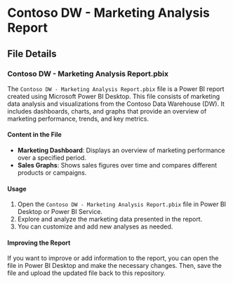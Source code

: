 # Contoso DW - Marketing Analysis Report

## File Details

### Contoso DW - Marketing Analysis Report.pbix

The `Contoso DW - Marketing Analysis Report.pbix` file is a Power BI report created using Microsoft Power BI Desktop. This file consists of marketing data analysis and visualizations from the Contoso Data Warehouse (DW). It includes dashboards, charts, and graphs that provide an overview of marketing performance, trends, and key metrics.

#### Content in the File

- **Marketing Dashboard**: Displays an overview of marketing performance over a specified period.
- **Sales Graphs**: Shows sales figures over time and compares different products or campaigns.

#### Usage

1. Open the `Contoso DW - Marketing Analysis Report.pbix` file in Power BI Desktop or Power BI Service.
2. Explore and analyze the marketing data presented in the report.
3. You can customize and add new analyses as needed.

#### Improving the Report

If you want to improve or add information to the report, you can open the file in Power BI Desktop and make the necessary changes. Then, save the file and upload the updated file back to this repository.
